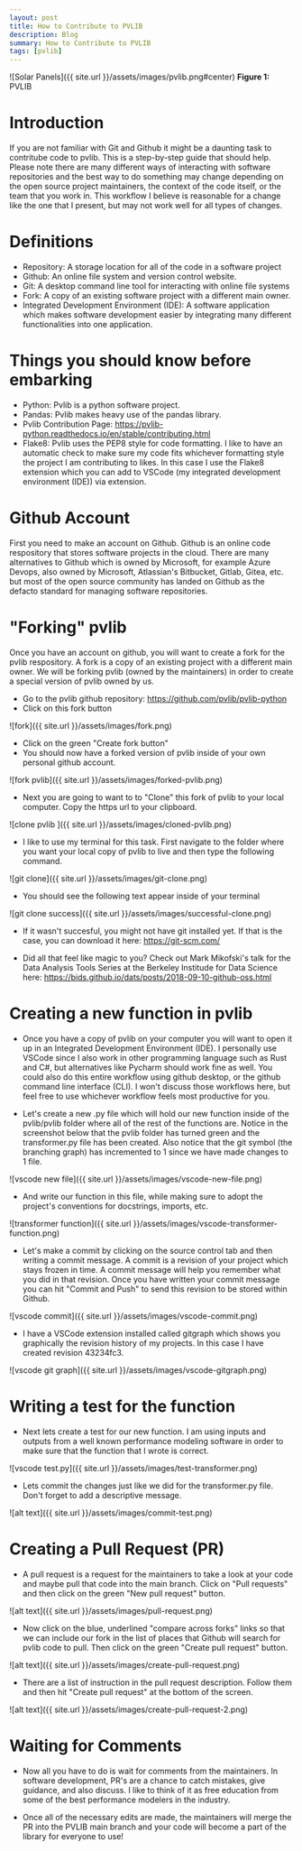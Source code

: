 ```yaml
---
layout: post
title: How to Contribute to PVLIB
description: Blog
summary: How to Contribute to PVLIB
tags: [pvlib]
---
```



![Solar Panels]({{ site.url }}/assets/images/pvlib.png#center)
**Figure 1:**  PVLIB

# Introduction

If you are not familiar with Git and Github it might be a daunting task to contritube code to pvlib.  This is a step-by-step guide that should help.  Please note there are many different ways of interacting with software repositories and the best way to do something may change depending on the open source project maintainers, the context of the code itself, or the team that you work in.  This workflow I believe is reasonable for a change like the one that I present, but may not work well for all types of changes.

# Definitions
- Repository:  A storage location for all of the code in a software project
- Github:  An online file system and version control website.
- Git:  A desktop command line tool for interacting with online file systems
- Fork:  A copy of an existing software project with a different main owner.
- Integrated Development Environment (IDE):  A software application which makes software development easier by integrating many different functionalities into one application.

# Things you should know before embarking
- Python:  Pvlib is a python software project.
- Pandas:  Pvlib makes heavy use of the pandas library.
- Pvlib Contribution Page:  https://pvlib-python.readthedocs.io/en/stable/contributing.html 
- Flake8:  Pvlib uses the PEP8 style for code formatting.  I like to have an automatic check to make sure my code
fits whichever formatting style the project I am contributing to likes.  In this case I use the Flake8 extension
which you can add to VSCode (my integrated development environment (IDE)) via extension.

# Github Account

First you need to make an account on Github.  Github is an online code respository that stores software projects in the cloud.  There are many alternatives to Github which is owned by Microsoft, for example Azure Devops, also owned by Microsoft, Atlassian's Bitbucket, Gitlab, Gitea, etc. but most of the open source community has landed on Github as the defacto standard for managing software repositories.

# "Forking" pvlib
Once you have an account on github, you will want to create a fork for the pvlib respository.  A fork is a copy of an existing project with a different main owner.  We will be forking pvlib (owned by the maintainers) in order to create a special version of pvlib owned by us.

-  Go to the pvlib github repository:  https://github.com/pvlib/pvlib-python
-  Click on this fork button

![fork]({{ site.url }}/assets/images/fork.png)

-  Click on the green "Create fork button"
-  You should now have a forked version of pvlib inside of your own personal github account.

![fork pvlib]({{ site.url }}/assets/images/forked-pvlib.png)

-  Next you are going to want to to "Clone" this fork of pvlib to your local computer.  Copy the https url to your clipboard.

![clone pvlib ]({{ site.url }}/assets/images/cloned-pvlib.png)

-  I like to use my terminal for this task.  First navigate to the folder where you want your local copy of pvlib to live and then type the following command.

![git clone]({{ site.url }}/assets/images/git-clone.png)

-  You should see the following text appear inside of your terminal

![git clone success]({{ site.url }}/assets/images/successful-clone.png)

-  If it wasn't succesful, you might not have git installed yet.  If that is the case, you can download it here:  https://git-scm.com/

-  Did all that feel like magic to you?  Check out Mark Mikofski's talk for the Data Analysis Tools Series at the Berkeley Institude for Data Science here:  https://bids.github.io/dats/posts/2018-09-10-github-oss.html

# Creating a new function in pvlib

-  Once you have a copy of pvlib on your computer you will want to open it up in an Integrated Development Environment (IDE).  I personally use VSCode since I also work in other programming language such as Rust and C#, but alternatives like Pycharm should work fine as well.  You could also do this entire workflow using github desktop, or the github command line interface (CLI).  I won't discuss those workflows here, but feel free to use whichever workflow feels most productive for you.

-   Let's create a new .py file which will hold our new function inside of the pvlib/pvlib folder where all of the rest of the functions are.  Notice in the screenshot below that the pvlib folder has turned green and the transformer.py file has been created.  Also notice that the git symbol (the branching graph) has incremented to 1 since we have made changes to 1 file.

![vscode new file]({{ site.url }}/assets/images/vscode-new-file.png)

-   And write our function in this file, while making sure to adopt the project's conventions for docstrings, imports, etc.

![transformer function]({{ site.url }}/assets/images/vscode-transformer-function.png)

-   Let's make a commit by clicking on the source control tab and then writing a commit message.  A commit is a revision of your project which stays frozen in time.  A commit message will help you remember what you did in that revision.  Once you have written your commit message you can hit "Commit and Push" to send this revision to be stored within Github.

![vscode commit]({{ site.url }}/assets/images/vscode-commit.png)

-  I have a VSCode extension installed called gitgraph which shows you graphically the revision history of my projects.  In this case I have created revision 43234fc3.

![vscode git graph]({{ site.url }}/assets/images/vscode-gitgraph.png)

# Writing a test for the function

-  Next lets create a test for our new function.  I am using inputs and outputs from a well known performance modeling software in order to make sure that the function that I wrote is correct.  

![vscode test.py]({{ site.url }}/assets/images/test-transformer.png)

- Lets commit the changes just like we did for the transformer.py file.  Don't forget to add a descriptive message.

![alt text]({{ site.url }}/assets/images/commit-test.png)


# Creating a Pull Request (PR)

- A pull request is a request for the maintainers to take a look at your code and maybe pull that code into the main branch.  Click on "Pull requests" and then click on the green "New pull request" button.

![alt text]({{ site.url }}/assets/images/pull-request.png)

- Now click on the blue, underlined "compare across forks" links so that we can include our fork in the list of places that Github will search for pvlib code to pull.  Then click on the green "Create pull request" button.

![alt text]({{ site.url }}/assets/images/create-pull-request.png)

- There are a list of instruction in the pull request description. Follow them and then hit "Create pull request" at the bottom of the screen.


![alt text]({{ site.url }}/assets/images/create-pull-request-2.png)


# Waiting for Comments

- Now all you have to do is wait for comments from the maintainers.  In software development, PR's are a chance to
catch mistakes, give guidance, and also discuss.  I like to think of it as free education from some of the
best performance modelers in the industry.  

- Once all of the necessary edits are made, the maintainers will merge the PR into the PVLIB main branch
and your code will become a part of the library for everyone to use!



